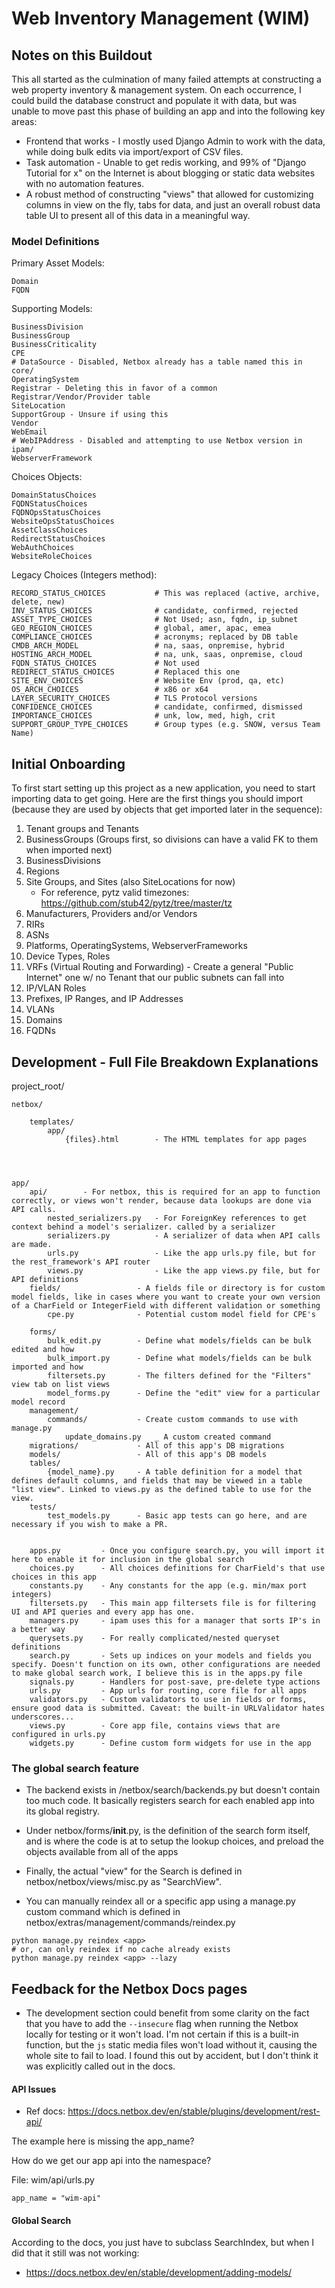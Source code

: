 


Web Inventory Management (WIM)
==============================



## Notes on this Buildout

This all started as the culmination of many failed attempts at constructing a web property inventory & management system. On each occurrence,
I could build the database construct and populate it with data, but was unable to move past this phase of building an app and into the following key areas:
- Frontend that works - I mostly used Django Admin to work with the data, while doing bulk edits via import/export of CSV files.
- Task automation - Unable to get redis working, and 99% of "Django Tutorial for x" on the Internet is about blogging or static data websites with no automation features.
- A robust method of constructing "views" that allowed for customizing columns in view on the fly, tabs for data, and just an overall robust data table UI to present all of this data in a meaningful way.





### Model Definitions

Primary Asset Models:
```
Domain
FQDN
```


Supporting Models:

```
BusinessDivision
BusinessGroup
BusinessCriticality
CPE
# DataSource - Disabled, Netbox already has a table named this in core/
OperatingSystem
Registrar - Deleting this in favor of a common Registrar/Vendor/Provider table
SiteLocation
SupportGroup - Unsure if using this
Vendor
WebEmail
# WebIPAddress - Disabled and attempting to use Netbox version in ipam/
WebserverFramework
```



Choices Objects:

```
DomainStatusChoices
FQDNStatusChoices
FQDNOpsStatusChoices
WebsiteOpsStatusChoices
AssetClassChoices
RedirectStatusChoices
WebAuthChoices
WebsiteRoleChoices
```



Legacy Choices (Integers method):

```
RECORD_STATUS_CHOICES           # This was replaced (active, archive, delete, new)
INV_STATUS_CHOICES              # candidate, confirmed, rejected
ASSET_TYPE_CHOICES              # Not Used; asn, fqdn, ip_subnet
GEO_REGION_CHOICES              # global, amer, apac, emea
COMPLIANCE_CHOICES              # acronyms; replaced by DB table
CMDB_ARCH_MODEL                 # na, saas, onpremise, hybrid
HOSTING_ARCH_MODEL              # na, unk, saas, onpremise, cloud
FQDN_STATUS_CHOICES             # Not used
REDIRECT_STATUS_CHOICES         # Replaced this one
SITE_ENV_CHOICES                # Website Env (prod, qa, etc)
OS_ARCH_CHOICES                 # x86 or x64
LAYER_SECURITY_CHOICES          # TLS Protocol versions
CONFIDENCE_CHOICES              # candidate, confirmed, dismissed
IMPORTANCE_CHOICES              # unk, low, med, high, crit
SUPPORT_GROUP_TYPE_CHOICES      # Group types (e.g. SNOW, versus Team Name)
```






## Initial Onboarding

To first start setting up this project as a new application, you need to start importing data to get going. Here are the first things you should import (because they are used by objects that get imported later in the sequence):


1. Tenant groups and Tenants
2. BusinessGroups (Groups first, so divisions can have a valid FK to them when imported next)
2. BusinessDivisions
3. Regions
4. Site Groups, and Sites (also SiteLocations for now)
    - For reference, pytz valid timezones: https://github.com/stub42/pytz/tree/master/tz
5. Manufacturers, Providers and/or Vendors
6. RIRs
7. ASNs
8. Platforms, OperatingSystems, WebserverFrameworks
9. Device Types, Roles
10. VRFs (Virtual Routing and Forwarding) - Create a general "Public Internet" one w/ no Tenant that our public subnets can fall into
11. IP/VLAN Roles
12. Prefixes, IP Ranges, and IP Addresses
13. VLANs
14. Domains
15. FQDNs









## Development - Full File Breakdown Explanations


project_root/



    netbox/

        templates/
            app/
                {files}.html        - The HTML templates for app pages




    app/
        api/        - For netbox, this is required for an app to function correctly, or views won't render, because data lookups are done via API calls.
            nested_serializers.py   - For ForeignKey references to get context behind a model's serializer. called by a serializer
            serializers.py          - A serializer of data when API calls are made.
            urls.py                 - Like the app urls.py file, but for the rest_framework's API router
            views.py                - Like the app views.py file, but for API definitions
        fields/                 - A fields file or directory is for custom model fields, like in cases where you want to create your own version of a CharField or IntegerField with different validation or something
            cpe.py              - Potential custom model field for CPE's

        forms/
            bulk_edit.py        - Define what models/fields can be bulk edited and how
            bulk_import.py      - Define what models/fields can be bulk imported and how
            filtersets.py       - The filters defined for the "Filters" view tab on list views
            model_forms.py      - Define the "edit" view for a particular model record
        management/
            commands/           - Create custom commands to use with manage.py
                update_domains.py   _ A custom created command
        migrations/             - All of this app's DB migrations
        models/                 - All of this app's DB models
        tables/
            {model_name}.py     - A table definition for a model that defines default columns, and fields that may be viewed in a table "list view". Linked to views.py as the defined table to use for the view.
        tests/
            test_models.py      - Basic app tests can go here, and are necessary if you wish to make a PR.
    

        apps.py         - Once you configure search.py, you will import it here to enable it for inclusion in the global search
        choices.py      - All choices definitions for CharField's that use choices in this app
        constants.py    - Any constants for the app (e.g. min/max port integers)
        filtersets.py   - This main app filtersets file is for filtering UI and API queries and every app has one.
        managers.py     - ipam uses this for a manager that sorts IP's in a better way
        querysets.py    - For really complicated/nested queryset definitions
        search.py       - Sets up indices on your models and fields you specify. Doesn't function on its own, other configurations are needed to make global search work, I believe this is in the apps.py file
        signals.py      - Handlers for post-save, pre-delete type actions
        urls.py         - App urls for routing, core file for all apps
        validators.py   - Custom validators to use in fields or forms, ensure good data is submitted. Caveat: the built-in URLValidator hates underscores...
        views.py        - Core app file, contains views that are configured in urls.py
        widgets.py      - Define custom form widgets for use in the app





### The global search feature


- The backend exists in /netbox/search/backends.py but doesn't contain too much code. It basically registers search for each enabled app into its global registry.


- Under netbox/forms/__init__.py, is the definition of the search form itself, and is where the code is at to setup the lookup choices, and preload the objects available from all of the apps


- Finally, the actual "view" for the Search is defined in netbox/netbox/views/misc.py as "SearchView".


- You can manually reindex all or a specific app using a manage.py custom command which is defined in netbox/extras/management/commands/reindex.py

```
python manage.py reindex <app>
# or, can only reindex if no cache already exists
python manage.py reindex <app> --lazy
```




## Feedback for the Netbox Docs pages


- The development section could benefit from some clarity on the fact that you have to add the `--insecure` flag when running the Netbox locally for testing or it won't load. I'm not certain if this is a built-in function, but the `js` static media files won't load without it, causing the whole site to fail to load. I found this out by accident, but I don't think it was explicitly called out in the docs.




#### API Issues


- Ref docs: https://docs.netbox.dev/en/stable/plugins/development/rest-api/

The example here is missing the app_name?

How do we get our app api into the namespace?

File: wim/api/urls.py
```
app_name = "wim-api"
```




#### Global Search

According to the docs, you just have to subclass SearchIndex, but when I did that it still was not working:
- https://docs.netbox.dev/en/stable/development/adding-models/


